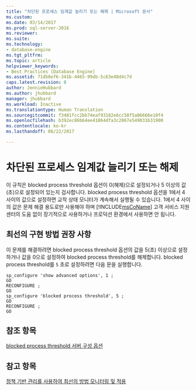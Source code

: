 ```yaml
---
title: "차단된 프로세스 임계값 늘리기 또는 해제 | Microsoft 문서"
ms.custom: 
ms.date: 03/14/2017
ms.prod: sql-server-2016
ms.reviewer: 
ms.suite: 
ms.technology:
- database-engine
ms.tgt_pltfrm: 
ms.topic: article
helpviewer_keywords:
- Best Practices [Database Engine]
ms.assetid: 71db8ef6-341b-4465-99db-5c63e48d4c7d
caps.latest.revision: 8
author: JennieHubbard
ms.author: jhubbard
manager: jhubbard
ms.workload: Inactive
ms.translationtype: Human Translation
ms.sourcegitcommit: f3481fcc2bb74eaf93182e6cc58f5a06666e10f4
ms.openlocfilehash: b392ec86b64ee41864dfa3c2067e549031b31900
ms.contentlocale: ko-kr
ms.lasthandoff: 06/22/2017

---
```

# <a name="increase-or-disable-blocked-process-threshold"></a>차단된 프로세스 임계값 늘리기 또는 해제
  이 규칙은 blocked process threshold 옵션이 0(해제)으로 설정되거나 5 이상의 값(초)으로 설정되어 있는지 검사합니다. blocked process threshold 옵션을 1에서 4 사이의 값으로 설정하면 교착 상태 모니터가 계속해서 실행될 수 있습니다. 1에서 4 사이의 값은 문제 해결 용도로만 사용해야 하며 [!INCLUDE[msCoName](../../includes/msconame-md.md)] 고객 서비스 지원 센터의 도움 없이 장기적으로 사용하거나 프로덕션 환경에서 사용하면 안 됩니다.  
  
## <a name="best-practices-recommendations"></a>최선의 구현 방법 권장 사항  
 이 문제를 해결하려면 blocked process threshold 옵션의 값을 5(초) 이상으로 설정하거나 값을 0으로 설정하여 blocked process threshold를 해제합니다. blocked process threshold를 `5` 초로 설정하려면 다음 문을 실행합니다.  
  
```  
sp_configure 'show advanced options', 1 ;  
GO  
RECONFIGURE ;  
GO  
sp_configure 'blocked process threshold', 5 ;  
GO  
RECONFIGURE ;  
GO  
```  
  
## <a name="for-more-information"></a>참조 항목  
 [blocked process threshold 서버 구성 옵션](../../database-engine/configure-windows/blocked-process-threshold-server-configuration-option.md)  
  
## <a name="see-also"></a>참고 항목  
 [정책 기반 관리를 사용하여 최선의 방법 모니터링 및 적용](../../relational-databases/policy-based-management/monitor-and-enforce-best-practices-by-using-policy-based-management.md)  
  
  

